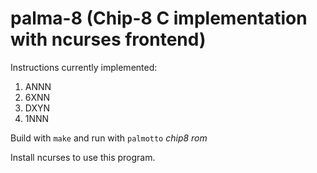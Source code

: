 # palma-8 (Chip-8 C implementation with ncurses frontend)


Instructions currently implemented:
1. ANNN
2. 6XNN
3. DXYN
4. 1NNN

Build with `make` and run with `palmotto` *chip8 rom*

Install ncurses to use this program.